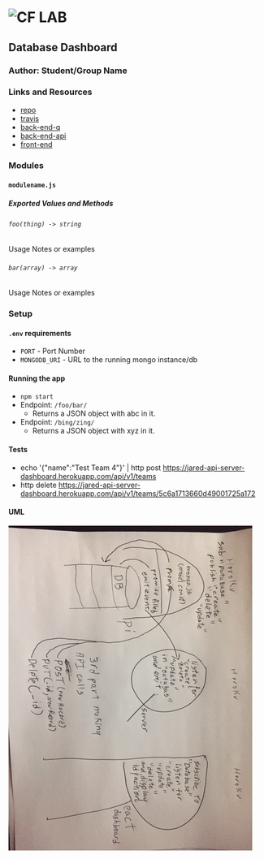 ![CF](http://i.imgur.com/7v5ASc8.png) LAB
=================================================

## Database Dashboard

### Author: Student/Group Name
### Links and Resources
* [repo](https://github.com/jaredpattison/databaseDashboard)
* [travis]()
* [back-end-q](https://jared-q-server-dashboard.herokuapp.com/)
* [back-end-api](https://jared-api-server-dashboard.herokuapp.com/api/v1/)
* [front-end](https://jared-dashboard.herokuapp.com/)

### Modules
#### `modulename.js`
##### Exported Values and Methods

###### `foo(thing) -> string`
Usage Notes or examples

###### `bar(array) -> array`
Usage Notes or examples

### Setup
#### `.env` requirements
* `PORT` - Port Number
* `MONGODB_URI` - URL to the running mongo instance/db

#### Running the app
* `npm start`
* Endpoint: `/foo/bar/`
  * Returns a JSON object with abc in it.
* Endpoint: `/bing/zing/`
  * Returns a JSON object with xyz in it.

#### Tests
* echo '{"name":"Test Team 4"}' | http post https://jared-api-server-dashboard.herokuapp.com/api/v1/teams
* http delete https://jared-api-server-dashboard.herokuapp.com/api/v1/teams/5c6a1713660d49001725a172


#### UML
![](./assets/dashboard.jpg)